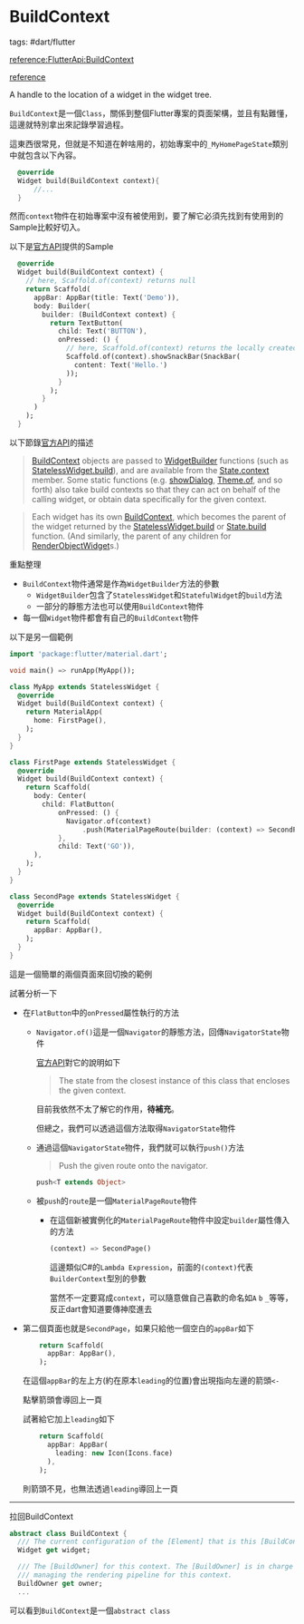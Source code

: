 # BuildContext

tags: #dart/flutter

[reference:FlutterApi:BuildContext](https://api.flutter.dev/flutter/widgets/BuildContext-class.html)

[reference](https://juejin.cn/post/6844903777565147150)

A handle to the location of a widget in the widget tree.

`BuildContext`是一個`Class`，關係到整個Flutter專案的頁面架構，並且有點難懂，這邊就特別拿出來記錄學習過程。

這東西很常見，但就是不知道在幹啥用的，初始專案中的`_MyHomePageState`類別中就包含以下內容。

```dart
  @override
  Widget build(BuildContext context){
      //...
  }
```

然而`context`物件在初始專案中沒有被使用到，要了解它必須先找到有使用到的Sample比較好切入。

以下是[官方API](https://api.flutter.dev/flutter/widgets/BuildContext-class.html)提供的Sample

```dart
  @override
  Widget build(BuildContext context) {
    // here, Scaffold.of(context) returns null
    return Scaffold(
      appBar: AppBar(title: Text('Demo')),
      body: Builder(
        builder: (BuildContext context) {
          return TextButton(
            child: Text('BUTTON'),
            onPressed: () {
              // here, Scaffold.of(context) returns the locally created Scaffold
              Scaffold.of(context).showSnackBar(SnackBar(
                content: Text('Hello.')
              ));
            }
          );
        }
      )
    );
  }
```

以下節錄[官方API](https://api.flutter.dev/flutter/widgets/BuildContext-class.html)的描述

> [BuildContext](https://api.flutter.dev/flutter/widgets/BuildContext-class.html) objects are passed to [WidgetBuilder](https://api.flutter.dev/flutter/widgets/WidgetBuilder.html) functions (such as [StatelessWidget.build](https://api.flutter.dev/flutter/widgets/StatelessWidget/build.html)), and are available from the [State.context](https://api.flutter.dev/flutter/widgets/State/context.html) member. Some static functions (e.g. [showDialog](https://api.flutter.dev/flutter/material/showDialog.html), [Theme.of](https://api.flutter.dev/flutter/material/Theme/of.html), and so forth) also take build contexts so that they can act on behalf of the calling widget, or obtain data specifically for the given context.

> Each widget has its own [BuildContext](https://api.flutter.dev/flutter/widgets/BuildContext-class.html), which becomes the parent of the widget returned by the [StatelessWidget.build](https://api.flutter.dev/flutter/widgets/StatelessWidget/build.html) or [State.build](https://api.flutter.dev/flutter/widgets/State/build.html) function. (And similarly, the parent of any children for [RenderObjectWidget](https://api.flutter.dev/flutter/widgets/RenderObjectWidget-class.html)s.)

重點整理

* `BuildContext`物件通常是作為`WidgetBuilder`方法的參數
  * `WidgetBuilder`包含了`StatelessWidget`和`StatefulWidget`的`build`方法
  * 一部分的靜態方法也可以使用`BuildContext`物件
* 每一個`Widget`物件都會有自己的`BuildContext`物件



以下是另一個範例

```dart
import 'package:flutter/material.dart';

void main() => runApp(MyApp());

class MyApp extends StatelessWidget {
  @override
  Widget build(BuildContext context) {
    return MaterialApp(
      home: FirstPage(),
    );
  }
}

class FirstPage extends StatelessWidget {
  @override
  Widget build(BuildContext context) {
    return Scaffold(
      body: Center(
        child: FlatButton(
            onPressed: () {
              Navigator.of(context)
                  .push(MaterialPageRoute(builder: (context) => SecondPage()));
            },
            child: Text('GO')),
      ),
    );
  }
}

class SecondPage extends StatelessWidget {
  @override
  Widget build(BuildContext context) {
    return Scaffold(
      appBar: AppBar(),
    );
  }
}

```

這是一個簡單的兩個頁面來回切換的範例

試著分析一下

* 在`FlatButton`中的`onPressed`屬性執行的方法

  * `Navigator.of()`這是一個`Navigator`的靜態方法，回傳`NavigatorState`物件

    [官方API](https://api.flutter.dev/flutter/widgets/Navigator/of.html)對它的說明如下

    > The state from the closest instance of this class that encloses the given context.

    目前我依然不太了解它的作用，**待補充**。

    但總之，我們可以透過這個方法取得`NavigatorState`物件

  * 通過這個`NavigatorState`物件，我們就可以執行`push()`方法

    > Push the given route onto the navigator.

    ```dart
    push<T extends Object>
    ```

  * 被`push`的`route`是一個`MaterialPageRoute`物件

    * 在這個新被實例化的`MaterialPageRoute`物件中設定`builder`屬性傳入的方法

      ```dart
      (context) => SecondPage()
      ```

      這邊類似C#的`Lambda Expression`，前面的`(context)`代表`BuilderContext`型別的參數

      當然不一定要寫成`context`，可以隨意做自己喜歡的命名如`A` `b` `_`等等，反正dart會知道要傳神麼進去

* 第二個頁面也就是`SecondPage`，如果只給他一個空白的`appBar`如下

  ```dart
      return Scaffold(
        appBar: AppBar(),
      );
  ```

  在這個`appBar`的左上方(約在原本`leading`的位置)會出現指向左邊的箭頭`<-`

  點擊箭頭會導回上一頁

  試著給它加上`leading`如下

  ```dart
      return Scaffold(
        appBar: AppBar(
          leading: new Icon(Icons.face)
        ),
      );
  ```

  則箭頭不見，也無法透過`leading`導回上一頁



---

拉回BuildContext

```dart
abstract class BuildContext {
  /// The current configuration of the [Element] that is this [BuildContext].
  Widget get widget;

  /// The [BuildOwner] for this context. The [BuildOwner] is in charge of
  /// managing the rendering pipeline for this context.
  BuildOwner get owner;
  ...
```

可以看到`BuildContext`是一個`abstract class`



 